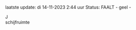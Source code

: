 laatste update: 
di 14-11-2023  2:44   uur 
Status: FAALT - geel - 
<div class="service R">J</div><div class="service Y">schijfruimte</div>